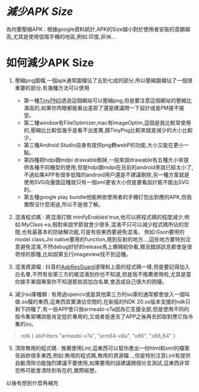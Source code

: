 # ***減少APK Size***
為何要壓縮APK : 根據google資料統計,APK的Size越小對於使用者安裝的意願越高,尤其是使用低階手機的地區,例如:印度,非洲...

# **如何減少APK Size**
1. 壓縮png圖檔,一個apk通常圖檔佔了五到七成的部分,所以壓縮圖檔佔了一個很重要的部分,有幾種方法可以使用
    - 第一種[TinyPNG](https://tinypng.com/ "TinyPNG")透過這個網站可以壓縮png,但是要注意這個網站的壓縮比滿高的,如果你肉眼都能看出差距了還是建議問一下設計或是PM接不接受。
    - 第二種window有FileOptimizer,mac有ImageOptim,這個是我比較常使用的,壓縮比比較低幾乎是看不出差異,跟TinyPng比較來就是減少的大小比較少。
    - 第三種Android Studio自身有提供png轉webP的功能,大小又能在更小一點。
    - 第四種把hdpi跟mdpi drawable刪掉,一般來說drawable有五種大小來提供各種不同機型的使用,但是hdpi跟mdpi在目前的android來說已經太小了,不過如果APP有很多低階的android用戶還是不建議刪除,另一種方案就是使用SVG向量圖這種就只有一個xml更省大小但是要看設計能不能出SVG的。
    - 第五種google play bundle他能夠依使用者的手機打包出對應的APK,但我實際沒什麼用過,所以不是很了解。

2. 混淆程式碼 : 將混淆打開 minifyEnabled true,他可以將程式碼的程度減少,例如:MyClass->a,相對來說字節就會少很多,混淆不只可以減少程式碼所佔的空間,也有最基本的防破解功能,可是有些東西要避免混淆。
    例如:Gson要用的model class,Jni native要用的function,用到反射的地方...,這些地方要特別注意避免混淆,不然debug好好的release馬上爆開給你看,爾且錯誤訊息都會是很奇怪的那種,比如說第五行imageview找不到這種。

3. 混淆資源檔 : 抖音的[AabResGuard](https://github.com/bytedance/AabResGuard "AabResGuard")道理和上面的程式碼一樣,但是要記得加入白名單,不然有些第三方的被混淆到你也不知道,但是我不推薦使用啦,尤其是當你接手某個專案你不知道那些該加白名單,會造成自己很大的困擾。

4. 減少so庫種類 : 有用過opencv或是其他第三方的so庫的通常都會放入一個叫做.so檔的東西,這東西其實滿佔空間的,在新版的NDK 20.xx版本支援的ndk只剩下四種了,有一些APP會只放armeabi-v7a因為它支援全部,但是使用不同的指令集架構效能肯定低於專用的,又或者是進去了APP之後再去抓取對應它指令集的so。
> ndk {
abiFilters "armeabi-v7a", "arm64-v8a", "x86", "x86_64"
}

5. 清除無用的程式碼 : 推薦使用Lint,這東西可以幫你產出一份html和xml的檔案告訴妳很多東西,例如:無用的程式碼,無用的資源檔...,但是特別注意Lint有提供自動清除功能強烈建議不要使用,如果要用的話建議開個分支測試,這東西非常恐怖可能會清除到有在的,實際經歷。


<!--more-->
以後有想到什麼再補充

